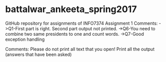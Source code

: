 # battalwar_ankeeta_spring2017
GitHub repository for assignments of INFO7374
Assignment 1 Comments:
->Q1-First part is right. Second part output not printed.
->Q6-You need to combine two same presidents to one and count words.
->Q7-Good exception handling

Comments:
Please do not print all text that you open!
Print all the output (answers that have been asked)
